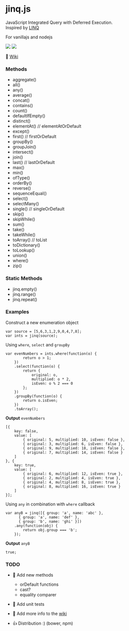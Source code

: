 ﻿# jinq.js
JavaScript Integrated Query with Deferred Execution.  
Inspired by [LINQ](https://msdn.microsoft.com/en-us/library/system.linq.enumerable_methods(v=vs.110).aspx)

For vanillajs and nodejs

![](https://upload.wikimedia.org/wikipedia/commons/thumb/7/73/Javascript-736400_960_720.png/64px-Javascript-736400_960_720.png)
![](https://bitpay.com/img/js64.png)

:page_facing_up: [Wiki](https://github.com/A1rPun/jinq.js/wiki)

### Methods

- aggregate()
- all()
- any()
- average()
- concat()
- contains()
- count()
- defaultIfEmpty()
- distinct()
- elementAt() // elementAtOrDefault
- except()
- first() // firstOrDefault
- groupBy()
- groupJoin()
- intersect()
- join()
- last() // lastOrDefault
- max()
- min()
- ofType()
- orderBy()
- reverse()
- sequenceEqual()
- select()
- selectMany()
- single() // singleOrDefault
- skip()
- skipWhile()
- sum()
- take()
- takeWhile()
- toArray() // toList
- toDictionary()
- toLookup()
- union()
- where()
- zip()

### Static Methods
- jinq.empty() 
- jinq.range()
- jinq.repeat()

### Examples

Construct a new enumeration object

    var source = [5,6,3,1,2,9,0,4,7,8];
    var ints = jinq(source);

Using `where`, `select` and `groupBy`

    var evenNumbers = ints.where(function(o) {
            return o > 1;
        })
        .select(function(o) {
            return {
                original: o,
                multiplied: o * 2,
                isEven: o % 2 === 0
            };
        })
        .groupBy(function(o) {
            return o.isEven;
        })
        .toArray();

**Output** `evenNumbers`

	[{
		key: false,
		value: [
			{ original: 5, multiplied: 10, isEven: false },
			{ original: 3, multiplied: 6, isEven: false },
			{ original: 9, multiplied: 18, isEven: false },
			{ original: 7, multiplied: 14, isEven: false }
		]
	}, {
		key: true,
		value: [
			{ original: 6, multiplied: 12, isEven: true },
			{ original: 2, multiplied: 4, isEven: true },
			{ original: 4, multiplied: 8, isEven: true },
			{ original: 8, multiplied: 16, isEven: true }
		]
	}];

Using `any` in combination with `where` callback

	var anyB = jinq([{ group: 'a', name: 'abc' },
          { group: 'a', name: 'def' },
          { group: 'b', name: 'ghi' }])
        .any(function(obj) {
            return obj.group === 'b';
        });

**Output** `anyB`

	true;

### TODO

- :link: Add new methods
    - orDefault functions
    - cast?
    - equality comparer

- :page_facing_up: Add unit tests
- :page_facing_up: Add more info to the [wiki](https://github.com/A1rPun/jinq.js/wiki)
- :thumbsup: Distribution :) (bower, npm)
